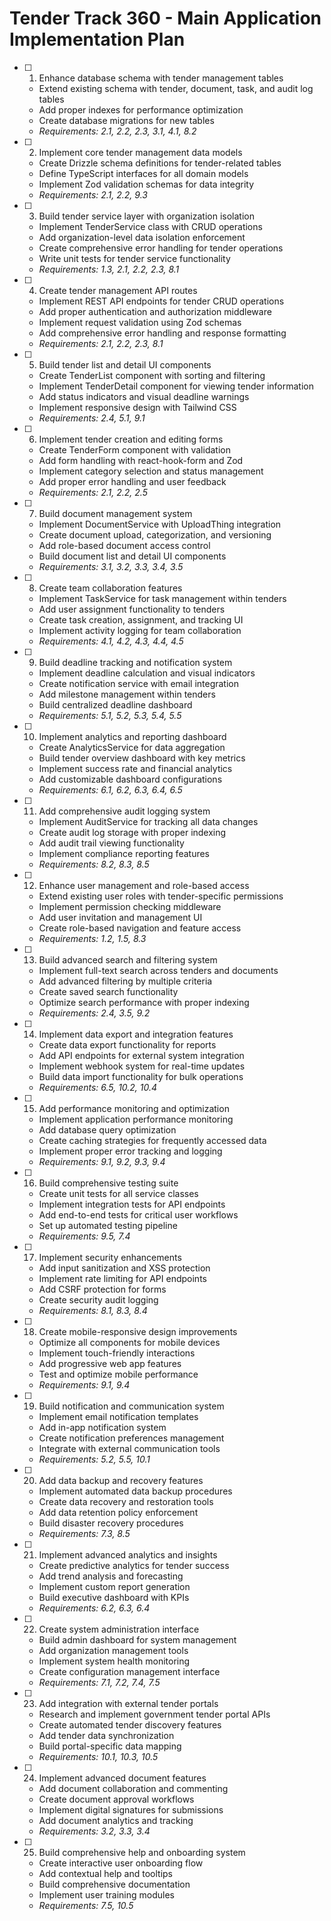 # Tender Track 360 - Main Application Implementation Plan

- [ ] 1. Enhance database schema with tender management tables
  - Extend existing schema with tender, document, task, and audit log tables
  - Add proper indexes for performance optimization
  - Create database migrations for new tables
  - _Requirements: 2.1, 2.2, 2.3, 3.1, 4.1, 8.2_

- [ ] 2. Implement core tender management data models
  - Create Drizzle schema definitions for tender-related tables
  - Define TypeScript interfaces for all domain models
  - Implement Zod validation schemas for data integrity
  - _Requirements: 2.1, 2.2, 9.3_

- [ ] 3. Build tender service layer with organization isolation
  - Implement TenderService class with CRUD operations
  - Add organization-level data isolation enforcement
  - Create comprehensive error handling for tender operations
  - Write unit tests for tender service functionality
  - _Requirements: 1.3, 2.1, 2.2, 2.3, 8.1_

- [ ] 4. Create tender management API routes
  - Implement REST API endpoints for tender CRUD operations
  - Add proper authentication and authorization middleware
  - Implement request validation using Zod schemas
  - Add comprehensive error handling and response formatting
  - _Requirements: 2.1, 2.2, 2.3, 8.1_

- [ ] 5. Build tender list and detail UI components
  - Create TenderList component with sorting and filtering
  - Implement TenderDetail component for viewing tender information
  - Add status indicators and visual deadline warnings
  - Implement responsive design with Tailwind CSS
  - _Requirements: 2.4, 5.1, 9.1_

- [ ] 6. Implement tender creation and editing forms
  - Create TenderForm component with validation
  - Add form handling with react-hook-form and Zod
  - Implement category selection and status management
  - Add proper error handling and user feedback
  - _Requirements: 2.1, 2.2, 2.5_

- [ ] 7. Build document management system
  - Implement DocumentService with UploadThing integration
  - Create document upload, categorization, and versioning
  - Add role-based document access control
  - Build document list and detail UI components
  - _Requirements: 3.1, 3.2, 3.3, 3.4, 3.5_

- [ ] 8. Create team collaboration features
  - Implement TaskService for task management within tenders
  - Add user assignment functionality to tenders
  - Create task creation, assignment, and tracking UI
  - Implement activity logging for team collaboration
  - _Requirements: 4.1, 4.2, 4.3, 4.4, 4.5_

- [ ] 9. Build deadline tracking and notification system
  - Implement deadline calculation and visual indicators
  - Create notification service with email integration
  - Add milestone management within tenders
  - Build centralized deadline dashboard
  - _Requirements: 5.1, 5.2, 5.3, 5.4, 5.5_

- [ ] 10. Implement analytics and reporting dashboard
  - Create AnalyticsService for data aggregation
  - Build tender overview dashboard with key metrics
  - Implement success rate and financial analytics
  - Add customizable dashboard configurations
  - _Requirements: 6.1, 6.2, 6.3, 6.4, 6.5_

- [ ] 11. Add comprehensive audit logging system
  - Implement AuditService for tracking all data changes
  - Create audit log storage with proper indexing
  - Add audit trail viewing functionality
  - Implement compliance reporting features
  - _Requirements: 8.2, 8.3, 8.5_

- [ ] 12. Enhance user management and role-based access
  - Extend existing user roles with tender-specific permissions
  - Implement permission checking middleware
  - Add user invitation and management UI
  - Create role-based navigation and feature access
  - _Requirements: 1.2, 1.5, 8.3_

- [ ] 13. Build advanced search and filtering system
  - Implement full-text search across tenders and documents
  - Add advanced filtering by multiple criteria
  - Create saved search functionality
  - Optimize search performance with proper indexing
  - _Requirements: 2.4, 3.5, 9.2_

- [ ] 14. Implement data export and integration features
  - Create data export functionality for reports
  - Add API endpoints for external system integration
  - Implement webhook system for real-time updates
  - Build data import functionality for bulk operations
  - _Requirements: 6.5, 10.2, 10.4_

- [ ] 15. Add performance monitoring and optimization
  - Implement application performance monitoring
  - Add database query optimization
  - Create caching strategies for frequently accessed data
  - Implement proper error tracking and logging
  - _Requirements: 9.1, 9.2, 9.3, 9.4_

- [ ] 16. Build comprehensive testing suite
  - Create unit tests for all service classes
  - Implement integration tests for API endpoints
  - Add end-to-end tests for critical user workflows
  - Set up automated testing pipeline
  - _Requirements: 9.5, 7.4_

- [ ] 17. Implement security enhancements
  - Add input sanitization and XSS protection
  - Implement rate limiting for API endpoints
  - Add CSRF protection for forms
  - Create security audit logging
  - _Requirements: 8.1, 8.3, 8.4_

- [ ] 18. Create mobile-responsive design improvements
  - Optimize all components for mobile devices
  - Implement touch-friendly interactions
  - Add progressive web app features
  - Test and optimize mobile performance
  - _Requirements: 9.1, 9.4_

- [ ] 19. Build notification and communication system
  - Implement email notification templates
  - Add in-app notification system
  - Create notification preferences management
  - Integrate with external communication tools
  - _Requirements: 5.2, 5.5, 10.1_

- [ ] 20. Add data backup and recovery features
  - Implement automated data backup procedures
  - Create data recovery and restoration tools
  - Add data retention policy enforcement
  - Build disaster recovery procedures
  - _Requirements: 7.3, 8.5_

- [ ] 21. Implement advanced analytics and insights
  - Create predictive analytics for tender success
  - Add trend analysis and forecasting
  - Implement custom report generation
  - Build executive dashboard with KPIs
  - _Requirements: 6.2, 6.3, 6.4_

- [ ] 22. Create system administration interface
  - Build admin dashboard for system management
  - Add organization management tools
  - Implement system health monitoring
  - Create configuration management interface
  - _Requirements: 7.1, 7.2, 7.4, 7.5_

- [ ] 23. Add integration with external tender portals
  - Research and implement government tender portal APIs
  - Create automated tender discovery features
  - Add tender data synchronization
  - Build portal-specific data mapping
  - _Requirements: 10.1, 10.3, 10.5_

- [ ] 24. Implement advanced document features
  - Add document collaboration and commenting
  - Create document approval workflows
  - Implement digital signatures for submissions
  - Add document analytics and tracking
  - _Requirements: 3.2, 3.3, 3.4_

- [ ] 25. Build comprehensive help and onboarding system
  - Create interactive user onboarding flow
  - Add contextual help and tooltips
  - Build comprehensive documentation
  - Implement user training modules
  - _Requirements: 7.5, 10.5_
